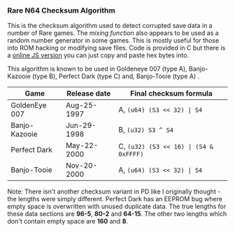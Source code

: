 ### Rare N64 Checksum Algorithm

This is the checksum algorithm used to detect corrupted save data in a number of Rare games. The _mixing function_ also appears to be used as a random number generator in some games. This is mostly useful for those into ROM hacking or modifying save files. Code is provided in C but there is a [online JS version](http://jsbin.com/bicare/quiet) you can just copy and paste hex bytes into.

This algorithm is known to be used in Goldeneye 007 (type A),  Banjo-Kazooie (type B), Perfect Dark (type C) and, Banjo-Tooie (type A) . 

Game | Release date | Final checksum formula
-- | -- | --
GoldenEye 007 | Aug-25-1997 | A, `(u64) (S3 << 32) \| S4`
Banjo-Kazooie | Jun-29-1998 | B, `(u32) S3 ^ S4`
Perfect Dark  | May-22-2000 | C, `(u32) (S3 << 16) \| (S4 & 0xFFFF)`
Banjo-Tooie   | Nov-20-2000 | A, `(u64) (S3 << 32) \| S4`

Note: There isn't another checksum variant in PD like I originally thought - the lengths were simply different. Perfect Dark has an EEPROM bug where empty space is overwritten with unused duplicate data. The true lengths for these data sections are **96-5**, **80-2** and **64-15**. The other two lengths which don't contain empty space are **160** and **8**.
